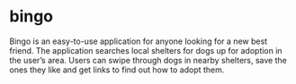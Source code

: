 # bingo

Bingo is an easy-to-use application for anyone looking for a new best friend. The application searches local shelters for dogs up for adoption in the user’s area. Users can swipe through dogs in nearby shelters, save the ones they like and get links to find out how to adopt them.